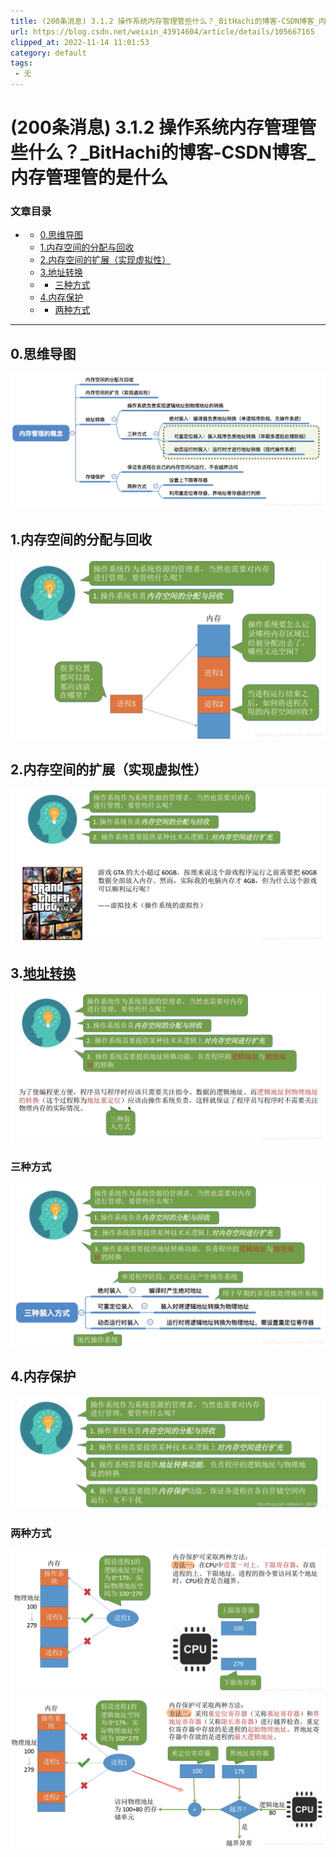 ```yaml
---
title: (200条消息) 3.1.2 操作系统内存管理管些什么？_BitHachi的博客-CSDN博客_内存管理管的是什么
url: https://blog.csdn.net/weixin_43914604/article/details/105667165
clipped_at: 2022-11-14 11:01:53
category: default
tags: 
 - 无
---
```



# (200条消息) 3.1.2 操作系统内存管理管些什么？_BitHachi的博客-CSDN博客_内存管理管的是什么

### 文章目录

*   *   [0.思维导图](#0_3)
    *   [1.内存空间的分配与回收](#1_5)
    *   [2.内存空间的扩展（实现虚拟性）](#2_7)
    *   [3.地址转换](#3_9)
    *   *   [三种方式](#_11)
    *   [4.内存保护](#4_13)
    *   *   [两种方式](#_15)

* * *

## 0.思维导图

![在这里插入图片描述](assets/1668394913-e9fabd37011ca06ca32e92bd62b5cdbb.png)

## 1.内存空间的分配与回收

![在这里插入图片描述](assets/1668394913-47e36ae80d693f9e9608959e06ae922f.png)

## 2.内存空间的扩展（实现虚拟性）

![在这里插入图片描述](assets/1668394913-1aa6dfbc22a7883c8df020591ed506a3.png)

## 3.[地址转换](https://so.csdn.net/so/search?q=%E5%9C%B0%E5%9D%80%E8%BD%AC%E6%8D%A2&spm=1001.2101.3001.7020)

![在这里插入图片描述](assets/1668394913-df4b5ca6f2286c7f0fb80d9b97d6c45e.png)

### 三种方式

![在这里插入图片描述](assets/1668394913-9ab7422edb00e30f25556937c47309ba.png)

## 4.内存保护

![在这里插入图片描述](assets/1668394913-572d9419865fc271bcce33a0a90585e4.png)

### 两种方式

![在这里插入图片描述](assets/1668394913-14ac84bea8e4cc119966da6ca620ac38.png)  
![在这里插入图片描述](assets/1668394913-98237b6100989515b7289d8e50fb658f.png)